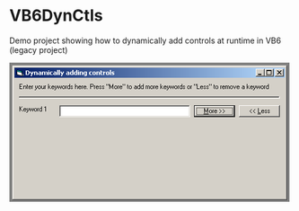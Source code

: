 # VB6DynCtls
Demo project showing how to dynamically add controls at runtime in VB6 (legacy project)

![screenshot](/scrnshot.png?raw=true "Screenshot")
